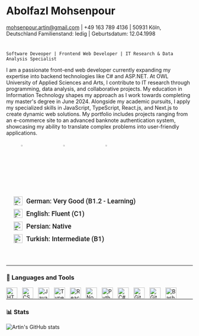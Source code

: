 # Abolfazl Mohsenpour
mohsenpour.artin@gmail.com | +49 163 789 4136 | 50931 Köln, Deutschland
Familienstand: ledig | Geburtsdatum: 12.04.1998
#
`Software Deveoper | Frontend Web Developer | IT Research & Data Analysis Specialist`

I am a passionate front-end web developer currently expanding my expertise into backend technologies like C# and ASP.NET. At OWL University of Applied Sciences and Arts, I contribute to IT research through programming, data analysis, and collaborative projects. My education in Information Technology shapes my approach as I work towards completing my master's degree in June 2024. Alongside my academic pursuits, I apply my specialized skills in JavaScript, TypeScript, React.js, and Next.js to create dynamic web solutions. My portfolio includes projects ranging from an e-commerce site to an advanced banknote authentication system, showcasing my ability to translate complex problems into user-friendly applications.

<div style="display: inline; justify-content: left; padding: 0 10px; margin: 0 30px; gap: 30px;">
        <a href="https://artinmohsenpour.com/" style="display: inline-block; width: 5rem; height: 5rem; margin-right: 30px;">
            <img alt="Portfolio" title="Visit my portfolio" src="https://custom-icon-badges.demolab.com/badge/Portfolio-yellow" style="width: 10%; height: 10%;"/>
        </a>
        <a href="https://www.linkedin.com/in/artin-mohsenpour/" style="display: inline-block; width: 5rem; height: 5rem; margin-right: 30px;">
            <img alt="LinkedIn" title="Visit my LinkedIn profile" src="https://custom-icon-badges.demolab.com/badge/Linkedin-blue" style="width: 10%; height: 10%;"/>
        </a>
        <a href="https://www.youtube.com/@ArtinDE" style="display: inline-block; width: 5rem; height: 5rem; margin-right: 30px;">
            <img alt="YouTube subscribers" title="Subscribe to my YouTube channel" src="https://custom-icon-badges.demolab.com/badge/YouTube-red" style="width: 10%; height: 10%;"/>
        </a>
</div>

#
<div style="font-family: 'Roboto', sans-serif; padding: 20px;">
    <div style="display: flex; align-items: center; gap: 10px; margin-bottom: 10px;">
        <img src="https://img.icons8.com/color/48/000000/germany.png" alt="German Icon" style="width: 24px; height: 24px;">
        <span style="font-size: 18px; font-weight: 500;">German: Very Good (B1.2 - Learning)</span>
    </div>
    <div style="display: flex; align-items: center; gap: 10px; margin-bottom: 10px;">
        <img src="https://img.icons8.com/color/48/000000/usa.png" alt="English Icon" style="width: 24px; height: 24px;">
        <span style="font-size: 18px; font-weight: 500;">English: Fluent (C1)</span>
    </div>
    <div style="display: flex; align-items: center; gap: 10px; margin-bottom: 10px;">
        <img src="https://img.icons8.com/color/48/000000/iran.png" alt="Persian Icon" style="width: 24px; height: 24px;">
        <span style="font-size: 18px; font-weight: 500;">Persian: Native</span>
    </div>
    <div style="display: flex; align-items: center; gap: 10px;">
        <img src="https://img.icons8.com/color/48/000000/turkey.png" alt="Turkish Icon" style="width: 24px; height: 24px;">
        <span style="font-size: 18px; font-weight: 500;">Turkish: Intermediate (B1)</span>
    </div>
</div>

<link href="https://fonts.googleapis.com/css2?family=Roboto:wght@400;500&display=swap" rel="stylesheet">

#



---

### 🧰 Languages and Tools

<img align="left" alt="HTML" width="30px" style="padding-right:10px;" src="https://cdn.jsdelivr.net/gh/devicons/devicon/icons/html5/html5-plain.svg" />
<img align="left" alt="CSS" width="30px" style="padding-right:10px;" src="https://cdn.jsdelivr.net/gh/devicons/devicon/icons/css3/css3-plain.svg" />
<img align="left" alt="JavaScript" width="30px" style="padding-right:10px;" src="https://cdn.jsdelivr.net/gh/devicons/devicon/icons/javascript/javascript-plain.svg" />
<img align="left" alt="TypeScript" width="30px" style="padding-right:10px;" src="https://cdn.jsdelivr.net/gh/devicons/devicon/icons/typescript/typescript-plain.svg" />
<img align="left" alt="React" width="30px" style="padding-right:10px;" src="https://cdn.jsdelivr.net/gh/devicons/devicon/icons/react/react-original.svg" />
<img align="left" alt="NodeJS" width="30px" style="padding-right:10px;" src="https://cdn.jsdelivr.net/gh/devicons/devicon/icons/nodejs/nodejs-original.svg" />
<img align="left" alt="Python" width="30px" style="padding-right:10px;" src="https://cdn.jsdelivr.net/gh/devicons/devicon/icons/python/python-plain.svg" />
<img align="left" alt="C#" width="30px" style="padding-right:10px;" src="https://cdn.jsdelivr.net/gh/devicons/devicon/icons/csharp/csharp-line.svg" />
<img align="left" alt="GitHub" width="30px" style="padding-right:10px;" src="https://cdn.jsdelivr.net/gh/devicons/devicon/icons/github/github-original.svg" />
<img align="left" alt="Git" width="30px" style="padding-right:10px;" src="https://cdn.jsdelivr.net/gh/devicons/devicon/icons/git/git-original.svg" />
<img align="left" alt="Bash" width="30px" style="padding-right:10px;" src="https://cdn.jsdelivr.net/gh/devicons/devicon/icons/bash/bash-original.svg" />
<br />

---

### 📊 Stats
![Artin's GitHub stats](https://github-readme-stats.vercel.app/api?username=ArtinMohsenpour&show_icons=true&theme=algolia)

